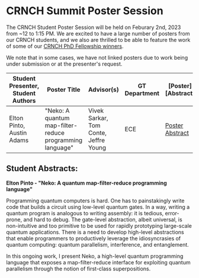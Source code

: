 # CRNCH Summit Poster Session
The CRNCH Student Poster Session will be held on Feburary 2nd, 2023 from ~12 to 1:15 PM. We are excited to have a large number of posters from our CRNCH students, and we also are thrilled to be able to feature the work of some of our [CRNCH PhD Fellowship winners](https://crnch.gatech.edu/content/crnch-fellowship).

We note that in some cases, we have not linked posters due to work being under submission or at the presenter's request. 

| Student Presenter, Student Authors | Poster Title | Advisor(s) | GT Department | [Poster] [Abstract] |
| ---------------------------------- | ------------ | ---------- | -------------|-------------------|
| Elton Pinto, Austin Adams | "Neko: A quantum map-filter-reduce programming language" |   Vivek Sarkar, Tom Conte, Jeffre Young | ECE | [Poster](https://github.com/gt-crnch/crnch-summit-2023/blob/4172ba7ad9e9017ea3b2a6016c5de57386939f2b/student_poster_session/posters/Elton_Pinto_et_al_CRNCH_Summit_2023_Poster.pdf) [Abstract](#ep) |

## Student Abstracts:

<a id="ep">**Elton Pinto - "Neko: A quantum map-filter-reduce programming language"**</a>

Programming quantum computers is hard. One has to painstakingly write code that builds a circuit using low-level quantum gates. In a way, writing a quantum program is analogous to writing assembly: it is tedious, error-prone, and hard to debug. The gate-level abstraction, albeit universal, is non-intuitive and too primitive to be used for rapidly prototyping large-scale quantum applications. There is a need to develop high-level abstractions that enable programmers to productively leverage the idiosyncrasies of quantum computing: quantum parallelism, interference, and entanglement.

In this ongoing work, I present Neko, a high-level quantum programming language that exposes a map-filter-reduce interface for exploiting quantum parallelism through the notion of first-class superpositions.


